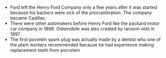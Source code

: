* Ford left the Henry Ford Company only a few years after it was started because his backers were sick of the procrastination. The company became Cadillac. 
* There were other automakers before Henry Ford like the packard motor car company in 1898. Oldsmobile was also created by ransom olds in 1897.
* The first pocelein spark plug was actually made by a dentist who one of the plant workers recommended because he had experience making replacement teeth from porcelein

